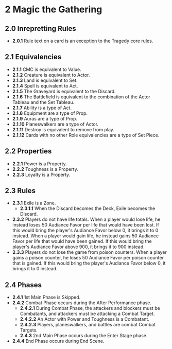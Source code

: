 # 2 Magic the Gathering

## 2.0 Inrepretting Rules
* **2.0.1** Rule text on a card is an exception to the Tragedy core rules.

## 2.1 Equivalencies
* **2.1.1** CMC is equivalent to Value.
* **2.1.2** Creature is equivalent to Actor.
* **2.1.3** Land is equivalent to Set.
* **2.1.4** Spell is equivalent to Act.
* **2.1.5** The Graveyard is equivalent to the Discard.
* **2.1.6** The Battlefield is equivalent to the combination of the Actor Tableau and the Set Tableau.
* **2.1.7** Ability is a type of Act.
* **2.1.8** Equipment are a type of Prop.
* **2.1.9** Auras are a type of Prop.
* **2.1.10** Planeswalkers are a type of Actor.
* **2.1.11** Destroy is equivalent to remove from play.
* **2.1.12** Cards with no other Role equivalencies are a type of Set Piece.

## 2.2 Properties
* **2.2.1** Power is a Property.
* **2.2.2** Toughness is a Property.
* **2.2.3** Loyalty is a Property.

## 2.3 Rules
* **2.3.1** Exile is a Zone.
    * **2.3.1.1** When the Discard becomes the Deck, Exile becomes the Discard.
* **2.3.2** Players do not have life totals.  When a player would lose life, he instead loses 50 Audiance Favor per life that would have been lost.  If this would bring the player's Audiance Favor below 0, it brings it to 0 instead.  When a player would gain life, he instead gains 50 Audiance Favor per life that would have been gained.  If this would bring the player's Audiance Favor above 900, it brings it to 900 instead.
* **2.3.3** Players do not lose the game from poison counters.  When a player gains a poison counter, he loses 50 Audiance Favor per poison counter that is gained.  If this would bring the player's Audiance Favor below 0, it brings it to 0 instead.



## 2.4 Phases
* **2.4.1** 1st Main Phase is Skipped.
* **2.4.2** Combat Phase occurs during the After Performance phase.
    * **2.4.2.1** During Combat Phase, the attackers and blockers must be Combatants, and attackers must be attacking a Combat Target.
    * **2.4.2.2** An Actor with Power and Toughness is a Combatant.
    * **2.4.2.3** Players, planeswalkers, and battles are combat Combat Targets.
    * **2.4.3** 2nd Main Phase occurs during the Enter Stage phase.
* **2.4.4** End Phase occurs during End Scene.